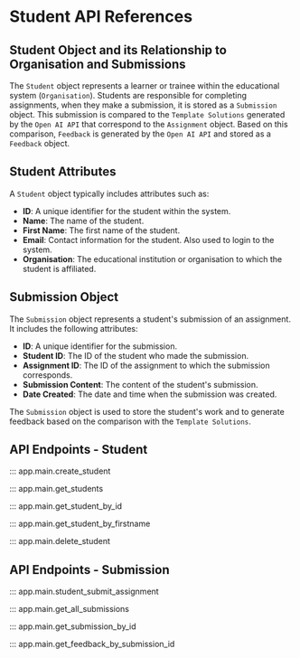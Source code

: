 # Student API References

## Student Object and its Relationship to Organisation and Submissions

The `Student` object represents a learner or trainee within the educational system (`Organisation`). Students are  responsible for completing assignments, when they make a submission, it is stored as a `Submission` object.
This submission is compared to the `Template Solutions` generated by the `Open AI API` that correspond to the `Assignment` object. Based on this comparison, `Feedback` is generated by the `Open AI API` and stored as a `Feedback` object.

## Student Attributes

A `Student` object typically includes attributes such as:

- **ID**: A unique identifier for the student within the system.
- **Name**: The name of the student.
- **First Name**: The first name of the student.
- **Email**: Contact information for the student. Also used to login to the system.
- **Organisation**: The educational institution or organisation to which the student is affiliated.


## Submission Object

The `Submission` object represents a student's submission of an assignment. It includes the following attributes:

- **ID**: A unique identifier for the submission.
- **Student ID**: The ID of the student who made the submission.
- **Assignment ID**: The ID of the assignment to which the submission corresponds.
- **Submission Content**: The content of the student's submission.
- **Date Created**: The date and time when the submission was created.

The `Submission` object is used to store the student's work and to generate feedback based on the comparison with the `Template Solutions`.

## API Endpoints - Student

::: app.main.create_student

::: app.main.get_students

::: app.main.get_student_by_id

::: app.main.get_student_by_firstname

::: app.main.delete_student


## API Endpoints - Submission

::: app.main.student_submit_assignment

::: app.main.get_all_submissions

::: app.main.get_submission_by_id

::: app.main.get_feedback_by_submission_id
